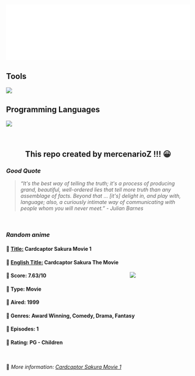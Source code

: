 
<img src="svg/nai.svg" />

<p>
  <h2>Tools</h2>
  <a href="https://skillicons.dev">
    <img src="https://skillicons.dev/icons?i=git,bash,vim,ubuntu,tensorflow,pytorch,docker,raspberrypi" />
  </a>

  <br />

  <h2>Programming Languages</h2>

  <a href="https://skillicons.dev">
    <img src="https://skillicons.dev/icons?i=python,c,cpp" />
  </a>
</p>

<br />

<h2 align="center">This repo created by mercenarioZ !!! 😀</h2>
<h3><i>Good Quote</i></h3>

<blockquote>
<i>
“It's the best way of telling the truth; it's a process of producing grand, beautiful, well-ordered lies that tell more truth than any assemblage of facts. Beyond that … [it's] delight in, and play with, language; also, a curiously intimate way of communicating with people whom you will never meet.” - Julian Barnes
</i>
</blockquote>

<br />

<h3><i>Random anime</i></h3>

<h4>
  <strong>🥭 <u>Title:</u></strong> Cardcaptor Sakura Movie 1
</h4>

<h4>🌿 <u>English Title:</u> Cardcaptor Sakura The Movie</h4>

<img align="right" width="165" src=https://cdn.myanimelist.net/images/anime/1733/90336.jpg />

<h4>🌱 Score: 7.63/10</h4>

<h4>🌲 Type: Movie</h4>

<h4>🌴 Aired: 1999</h4>

<h4>🌵 Genres: Award Winning, Comedy, Drama, Fantasy</h4>

<h4>🥑 Episodes: 1</h4>

<h4>🍏 Rating: PG - Children</h4>

<br />

🍂 *More information: [Cardcaptor Sakura Movie 1](https://myanimelist.net/anime/371/Cardcaptor_Sakura_Movie_1)*
    
